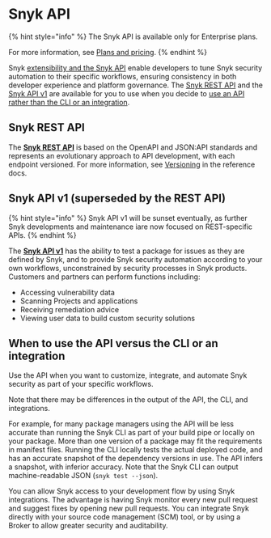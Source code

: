 # Snyk API

{% hint style="info" %}
The Snyk API is available only for Enterprise plans.&#x20;

For more information, see [Plans and pricing](https://snyk.io/plans).
{% endhint %}

Snyk [extensibility and the Snyk API](https://snyk.io/blog/extensibility-and-the-snyk-api/) enable developers to tune Snyk security automation to their specific workflows, ensuring consistency in both developer experience and platform governance. The [Snyk REST API](./#snyk-rest-api)  and the [Snyk API v1](./#snyk-api-v1) are available for you to use when you decide to [use an API rather than the CLI or an integration](./#when-to-use-the-api-versus-the-cli-or-an-integration).

## Snyk REST API

The [**Snyk REST API**](https://apidocs.snyk.io/) is based on the OpenAPI and JSON:API standards and represents an evolutionary approach to API development, with each endpoint versioned. For more information, see [Versioning](https://apidocs.snyk.io/#overview) in the reference docs.&#x20;

## Snyk API v1 (superseded by the REST API)

{% hint style="info" %}
Snyk API v1 will be sunset eventually, as further Snyk developments and maintenance iare now focused on REST-specific APIs.
{% endhint %}

The [**Snyk API v1**](https://snyk.docs.apiary.io/) has the ability to test a package for issues as they are defined by Snyk, and to provide Snyk security automation according to your own workflows, unconstrained by security processes in Snyk products. Customers and partners can perform functions including:

* Accessing vulnerability data
* Scanning Projects and applications
* Receiving remediation advice
* Viewing user data to build custom security solutions

## When to use the API versus the CLI or an integration

Use the API when you want to customize, integrate, and automate Snyk security as part of your specific workflows.

Note that there may be differences in the output of the API, the CLI, and integrations.

For example, for many package managers using the API will be less accurate than running the Snyk CLI as part of your build pipe or locally on your package. More than one version of a package may fit the requirements in manifest files. Running the CLI locally tests the actual deployed code, and has an accurate snapshot of the dependency versions in use. The API infers a snapshot, with inferior accuracy. Note that the Snyk CLI can output machine-readable JSON (`snyk test --json`).

You can allow Snyk access to your development flow by using Snyk integrations. The advantage is having Snyk monitor every new pull request and suggest fixes by opening new pull requests. You can integrate Snyk directly with your source code management (SCM) tool, or by using a Broker to allow greater security and auditability.
